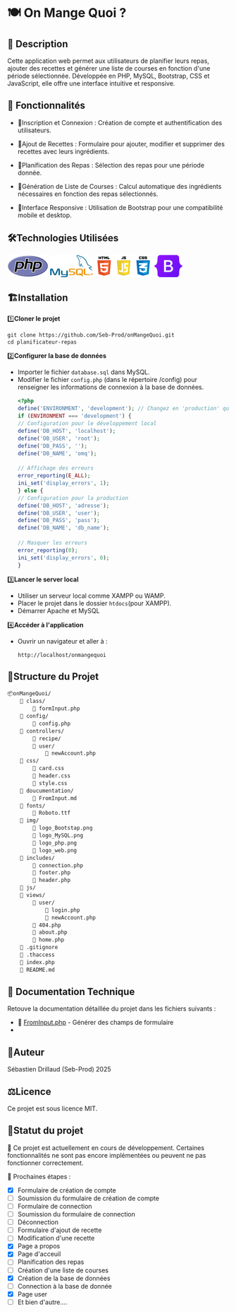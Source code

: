 # 🍽️ On Mange Quoi ?

## 📝 **Description**
Cette application web permet aux utilisateurs de planifier leurs repas, ajouter des recettes et générer une liste de courses en fonction d'une période sélectionnée. Développée en PHP, MySQL, Bootstrap, CSS et JavaScript, elle offre une interface intuitive et responsive.

## 🚀 **Fonctionnalités**

- 🔐Inscription et Connexion : Création de compte et authentification des utilisateurs.

- 📝Ajout de Recettes : Formulaire pour ajouter, modifier et supprimer des recettes avec leurs ingrédients.

- 📅Planification des Repas : Sélection des repas pour une période donnée.

- 🛒Génération de Liste de Courses : Calcul automatique des ingrédients nécessaires en fonction des repas sélectionnés.

- 📱Interface Responsive : Utilisation de Bootstrap pour une compatibilité mobile et desktop.

## 🛠️**Technologies Utilisées**

![php](./img/logo_php.png) 
![MySQL](./img/logo_mysql.png)  ![php](./img/logo_web.png) ![php](./img/logo_bootstrap.png) 

## 🏗️**Installation**
1️⃣**Cloner le projet**
```batch
git clone https://github.com/Seb-Prod/onMangeQuoi.git
cd planificateur-repas
```
2️⃣**Configurer la base de données**
- Importer le fichier `database.sql` dans MySQL.
- Modifier le fichier `config.php` (dans le répertoire /config) pour renseigner les informations de connexion à la base de données.
    ```php
    <?php
    define('ENVIRONMENT', 'development'); // Changez en 'production' quand vous déployez
    if (ENVIRONMENT === 'development') {
    // Configuration pour le développement local
    define('DB_HOST', 'localhost');
    define('DB_USER', 'root');
    define('DB_PASS', '');
    define('DB_NAME', 'omq');

    // Affichage des erreurs
    error_reporting(E_ALL);
    ini_set('display_errors', 1);
    } else {
    // Configuration pour la production
    define('DB_HOST', 'adresse');
    define('DB_USER', 'user'); 
    define('DB_PASS', 'pass');
    define('DB_NAME', 'db_name');

    // Masquer les erreurs
    error_reporting(0);
    ini_set('display_errors', 0);
    }    
    ```

3️⃣**Lancer le server local**
- Utiliser un serveur local comme XAMPP ou WAMP.
- Placer le projet dans le dossier `htdocs`(pour XAMPP).
- Démarrer Apache et MySQL

4️⃣**Accéder à l'application**
- Ouvrir un navigateur et aller à :
    ```
    http://localhost/onmangequoi
    ```
## 📂**Structure du Projet**
```md
📦onMangeQuoi/
    📂 class/
        📄 formInput.php
    📂 config/
        📄 config.php
    📂 controllers/
        📂 recipe/
        📂 user/
            📄 newAccount.php
    📂 css/
        📄 card.css
        📄 header.css
        📄 style.css
    📂 doucumentation/
        📄 FromInput.md
    📂 fonts/
        📄 Roboto.ttf
    📂 img/
        📄 logo_Bootstap.png
        📄 logo_MySQL.png
        📄 logo_php.png
        📄 logo_web.png
    📂 includes/
        📄 connection.php
        📄 footer.php
        📄 header.php
    📂 js/
    📂 views/
        📂 user/
            📄 login.php
            📄 newAccount.php
        📄 404.php
        📄 about.php
        📄 home.php
    📄 .gitignore
    📄 .thaccess
    📄 index.php
    📄 README.md
```

## 📖 **Documentation Technique**
Retouve la documentation détaillée du projet dans les fichiers suivants :
- 📌 [FromInput.php](./documentation/FormInput.md) - Générer des champs de formulaire
- 

## 👤**Auteur**

Sébastien Drillaud
(Seb-Prod) 2025

## ⚖️**Licence**
Ce projet est sous licence MIT.

## 🔨**Statut du projet**
🚧 Ce projet est actuellement en cours de développement.
Certaines fonctionnalités ne sont pas encore implémentées ou peuvent ne pas fonctionner correctement.

📌 Prochaines étapes :
- [x] Formulaire de création de compte
- [ ] Soumission du formulaire de création de compte
- [ ] Formulaire de connection
- [ ] Soumission du formulaire de connection
- [ ] Déconnection
- [ ] Formulaire d'ajout de recette
- [ ] Modification d'une recette
- [x] Page a propos
- [x] Page d'acceuil
- [ ] Planification des repas
- [ ] Création d'une liste de courses
- [x] Création de la base de données
- [ ] Connection à la base de donnée
- [x] Page user
- [ ] Et bien d'autre....
